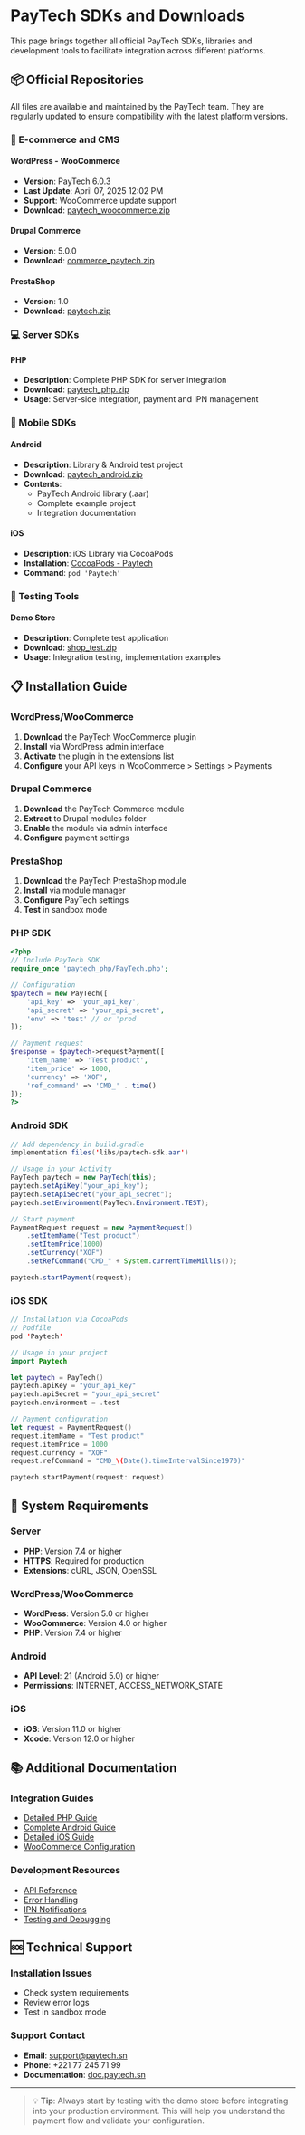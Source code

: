 # PayTech SDKs and Downloads

This page brings together all official PayTech SDKs, libraries and development tools to facilitate integration across different platforms.

## 📦 Official Repositories

All files are available and maintained by the PayTech team. They are regularly updated to ensure compatibility with the latest platform versions.

### 🛒 E-commerce and CMS

#### WordPress - WooCommerce
- **Version**: PayTech 6.0.3
- **Last Update**: April 07, 2025 12:02 PM
- **Support**: WooCommerce update support
- **Download**: [paytech_woocommerce.zip](https://doc.paytech.sn/downloads/sdk/woocomerce/paytech_woocommerce.zip?v=6.0.3)

#### Drupal Commerce
- **Version**: 5.0.0
- **Download**: [commerce_paytech.zip](https://doc.paytech.sn/downloads/sdk/drupal/commerce_paytech.zip?v=5.0.0)

#### PrestaShop
- **Version**: 1.0
- **Download**: [paytech.zip](https://doc.paytech.sn/downloads/sdk/prestashop/paytech.zip?v=1)

### 💻 Server SDKs

#### PHP
- **Description**: Complete PHP SDK for server integration
- **Download**: [paytech_php.zip](https://doc.paytech.sn/downloads/sdk/paytech_php.zip)
- **Usage**: Server-side integration, payment and IPN management

### 📱 Mobile SDKs

#### Android
- **Description**: Library & Android test project
- **Download**: [paytech_android.zip](https://doc.paytech.sn/downloads/sdk/paytech_android.zip)
- **Contents**: 
  - PayTech Android library (.aar)
  - Complete example project
  - Integration documentation

#### iOS
- **Description**: iOS Library via CocoaPods
- **Installation**: [CocoaPods - Paytech](https://cocoapods.org/pods/Paytech)
- **Command**: `pod 'Paytech'`

### 🧪 Testing Tools

#### Demo Store
- **Description**: Complete test application
- **Download**: [shop_test.zip](https://doc.paytech.sn/downloads/sdk/shop_test.zip)
- **Usage**: Integration testing, implementation examples

## 📋 Installation Guide

### WordPress/WooCommerce

1. **Download** the PayTech WooCommerce plugin
2. **Install** via WordPress admin interface
3. **Activate** the plugin in the extensions list
4. **Configure** your API keys in WooCommerce > Settings > Payments

### Drupal Commerce

1. **Download** the PayTech Commerce module
2. **Extract** to Drupal modules folder
3. **Enable** the module via admin interface
4. **Configure** payment settings

### PrestaShop

1. **Download** the PayTech PrestaShop module
2. **Install** via module manager
3. **Configure** PayTech settings
4. **Test** in sandbox mode

### PHP SDK

```php
<?php
// Include PayTech SDK
require_once 'paytech_php/PayTech.php';

// Configuration
$paytech = new PayTech([
    'api_key' => 'your_api_key',
    'api_secret' => 'your_api_secret',
    'env' => 'test' // or 'prod'
]);

// Payment request
$response = $paytech->requestPayment([
    'item_name' => 'Test product',
    'item_price' => 1000,
    'currency' => 'XOF',
    'ref_command' => 'CMD_' . time()
]);
?>
```

### Android SDK

```java
// Add dependency in build.gradle
implementation files('libs/paytech-sdk.aar')

// Usage in your Activity
PayTech paytech = new PayTech(this);
paytech.setApiKey("your_api_key");
paytech.setApiSecret("your_api_secret");
paytech.setEnvironment(PayTech.Environment.TEST);

// Start payment
PaymentRequest request = new PaymentRequest()
    .setItemName("Test product")
    .setItemPrice(1000)
    .setCurrency("XOF")
    .setRefCommand("CMD_" + System.currentTimeMillis());

paytech.startPayment(request);
```

### iOS SDK

```swift
// Installation via CocoaPods
// Podfile
pod 'Paytech'

// Usage in your project
import Paytech

let paytech = PayTech()
paytech.apiKey = "your_api_key"
paytech.apiSecret = "your_api_secret"
paytech.environment = .test

// Payment configuration
let request = PaymentRequest()
request.itemName = "Test product"
request.itemPrice = 1000
request.currency = "XOF"
request.refCommand = "CMD_\(Date().timeIntervalSince1970)"

paytech.startPayment(request: request)
```

## 🔧 System Requirements

### Server
- **PHP**: Version 7.4 or higher
- **HTTPS**: Required for production
- **Extensions**: cURL, JSON, OpenSSL

### WordPress/WooCommerce
- **WordPress**: Version 5.0 or higher
- **WooCommerce**: Version 4.0 or higher
- **PHP**: Version 7.4 or higher

### Android
- **API Level**: 21 (Android 5.0) or higher
- **Permissions**: INTERNET, ACCESS_NETWORK_STATE

### iOS
- **iOS**: Version 11.0 or higher
- **Xcode**: Version 12.0 or higher

## 📚 Additional Documentation

### Integration Guides
- [Detailed PHP Guide](server-php.md)
- [Complete Android Guide](mobile-android.md)
- [Detailed iOS Guide](mobile-ios.md)
- [WooCommerce Configuration](cms-wordpress.md)

### Development Resources
- [API Reference](payment-request.md)
- [Error Handling](error-codes.md)
- [IPN Notifications](ipn-how-it-works.md)
- [Testing and Debugging](testing-debug.md)

## 🆘 Technical Support

### Installation Issues
- Check system requirements
- Review error logs
- Test in sandbox mode

### Support Contact
- **Email**: [support@paytech.sn](mailto:support@paytech.sn)
- **Phone**: +221 77 245 71 99
- **Documentation**: [doc.paytech.sn](https://doc.paytech.sn)

---

> 💡 **Tip**: Always start by testing with the demo store before integrating into your production environment. This will help you understand the payment flow and validate your configuration.

